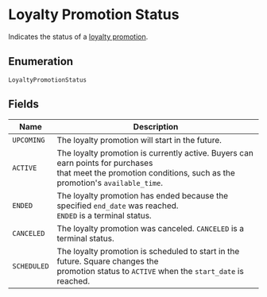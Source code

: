 
# Loyalty Promotion Status

Indicates the status of a [loyalty promotion](../../doc/models/loyalty-promotion.md).

## Enumeration

`LoyaltyPromotionStatus`

## Fields

| Name | Description |
|  --- | --- |
| `UPCOMING` | The loyalty promotion will start in the future. |
| `ACTIVE` | The loyalty promotion is currently active. Buyers can earn points for purchases<br>that meet the promotion conditions, such as the promotion's `available_time`. |
| `ENDED` | The loyalty promotion has ended because the specified `end_date` was reached.<br>`ENDED` is a terminal status. |
| `CANCELED` | The loyalty promotion was canceled. `CANCELED` is a terminal status. |
| `SCHEDULED` | The loyalty promotion is scheduled to start in the future. Square changes the<br>promotion status to `ACTIVE` when the `start_date` is reached. |

